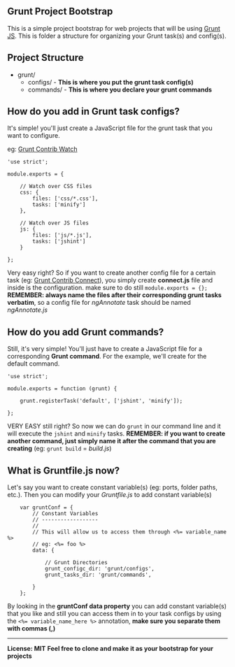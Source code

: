 Grunt Project Bootstrap
----------------------------
This is a simple project bootstrap for web projects that will be using [Grunt JS](gruntjs.com/getting-started). This is folder a structure for organizing your Grunt task(s) and config(s).

## Project Structure
* grunt/
    - configs/ - **This is where you put the grunt task config(s)**
    - commands/ - **This is where you declare your grunt commands**

## How do you add in Grunt task configs?
It's simple! you'll just create a JavaScript file for the grunt task that you want to configure.

eg: [Grunt Contrib Watch](https://www.npmjs.com/package/grunt-contrib-watch)
```
'use strict';

module.exports = {

    // Watch over CSS files
    css: {
        files: ['css/*.css'],
        tasks: ['minify']
    },

    // Watch over JS files
    js: {
        files: ['js/*.js'],
        tasks: ['jshint']
    }

};
```
Very easy right? So if you want to create another config file for a certain task (eg: [Grunt Contrib Connect](https://www.npmjs.com/package/grunt-contrib-connect)), you simply create **connect.js** file and inside is the configuration. make sure to do still `module.exports = {};`
**REMEMBER: always name the files after their corresponding grunt tasks  verbatim**, so a config file for *ngAnnotate* task should be named *ngAnnotate.js*

## How do you add Grunt commands?
Still, it's very simple! You'll just have to create a JavaScript file for a corresponding **Grunt command**.
For the example, we'll create for the default command.
```
'use strict';

module.exports = function (grunt) {

    grunt.registerTask('default', ['jshint', 'minify']);

};
```
VERY EASY still right? So now we can do `grunt` in our command line and it will execute the `jshint` and `minify` tasks.
**REMEMBER: if you want to create another command, just simply name it after the command that you are creating** (eg: `grunt build` = *build.js*)

## What is Gruntfile.js now?
Let's say you want to create constant variable(s) (eg: ports, folder paths, etc.). Then you can modify your *Gruntfile.js* to add constant variable(s)

```
    var gruntConf = {
        // Constant Variables
        // ------------------
        // 
        // This will allow us to access them through <%= variable_name %>
        // eg: <%= foo %>
        data: {

            // Grunt Directories
            grunt_configc_dir: 'grunt/configs',
            grunt_tasks_dir: 'grunt/commands',

        }
    };
```
By looking in the **gruntConf data property** you can add constant variable(s) that you like and still you can access them in to your task configs by using the `<%= variable_name_here %>` annotation, **make sure you separate them with commas (,)**

------------------------------------------------------------------------------------
**License: MIT**
**Feel free to clone and make it as your bootstrap for your projects**